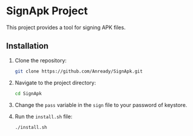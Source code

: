 # SignApk Project

This project provides a tool for signing APK files.

## Installation

1. Clone the repository:
   ```sh
   git clone https://github.com/Anready/SignApk.git
   ```

2. Navigate to the project directory:
   ```sh
   cd SignApk
   ```

3. Change the `pass` variable in the `sign` file to your password of keystore.

4. Run the `install.sh` file:
   ```sh
   ./install.sh
   ```
